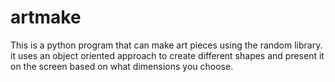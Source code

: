 # artmake
This is a python program that can make art pieces using the random library. it uses an object oriented approach to create different shapes and present it on the screen based on what dimensions you choose.
